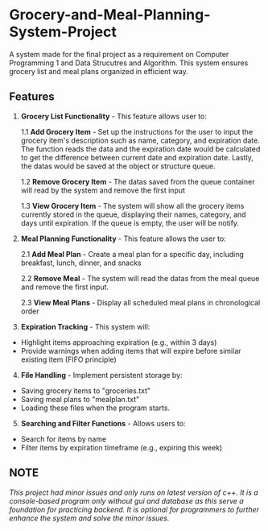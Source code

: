 # Grocery-and-Meal-Planning-System-Project
A system made for the final project as a requirement on Computer Programming 1 and Data Strucutres and Algorithm.  This system ensures grocery list and meal plans organized in efficient way. 

## Features
1. **Grocery List Functionality﻿** - This feature allows user to:

	1.1 **Add Grocery Item** - Set up the instructions for the user to input the grocery item's	description such as name, category, and expiration date. The function reads the data	and the expiration date would be calculated to get the difference between current date and expiration date. Lastly, the datas would be saved at the object or structure queue. 

	1.2 **Remove Grocery Item** - The datas saved from the queue container will read by the system and remove the first input

	1.3 **View Grocery Item** - The system will show all the grocery items currently stored in the queue, displaying their names, category, and days until expiration. If the queue is empty, the user will be notify. 

2. **Meal Planning Functionality** - This feature allows the user to:

	2.1 **Add Meal Plan** - Create a meal plan for a specific day, including breakfast, lunch,	dinner, and snacks

	2.2 **Remove Meal** - The system will read the datas from the meal queue and remove the first input. 

	2.3 **View Meal Plans** - Display all scheduled meal plans in chronological order

3. **Expiration Tracking** - This system will:
- Highlight items approaching expiration (e.g., within 3 days) 
- Provide warnings when adding items that will expire before similar existing item (FIFO principle) 
4. **File Handling** - Implement persistent storage by:
- Saving grocery items to "groceries.txt"
- Saving meal plans to "mealplan.txt"
- Loading these files when the program starts. 
5. **Searching and Filter Functions** - Allows users to:
- Search for items by name
- Filter items by expiration timeframe (e.g., expiring this week)

## NOTE
*This project had minor issues and only runs on latest version of c++. It is a console-based program only without gui and database as this serve a foundation for practicing backend.*
*It is optional for programmers to further enhance the system and solve the minor issues.*
